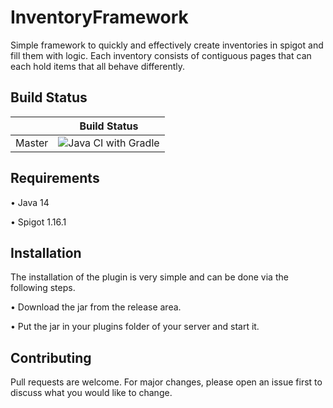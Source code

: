 # InventoryFramework

Simple framework to quickly and effectively create inventories in spigot and fill them with logic. Each inventory consists of contiguous pages that can each hold items that all behave differently.

## Build Status
|             | Build Status                                                                                                            |
|-------------|-------------------------------------------------------------------------------------------------------------------------|
| Master      | ![Java CI with Gradle](https://github.com/DerCoderLukas/YourTeam/workflows/Java%20CI%20with%20Gradle/badge.svg) |

## Requirements

• Java 14

• Spigot 1.16.1

## Installation

The installation of the plugin is very simple and can be done via the following steps.

• Download the jar from the release area.

• Put the jar in your plugins folder of your server and start it.

## Contributing

Pull requests are welcome. For major changes, please open an issue first to discuss what you would like to change.